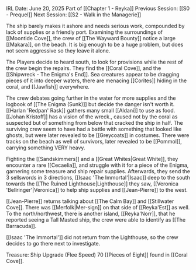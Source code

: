 IRL Date: June 20, 2025
Part of [[Chapter 1 - Reyka]]
Previous Session: [[S0 - Prequel]] Next Session: [[S2 - Walk in the Managerie]]

The ship barely makes it ashore and needs serious work, compounded by lack of supplies or a friendly port.    Examining the surroundings of [[Moontide Cove]], the crew of [[The Wayward Bounty]] notice a large [[Makara]], on the beach.  It is big enough to be a huge problem, but does not seem aggressive so they leave it alone.  

The Players decide to heard south, to look for provisions while the rest of the crew begin the repairs.  They find the [[Coral Cove]], and the [[Shipwreck - The Enigma's End]].  Sea creatures appear to be dragging pieces of it into deeper waters, there are menacing [[Corites]] hiding in the coral, and [[Jawfish]] everywhere.

The crew debates going further in the water for more supplies and the logbook of [[The Enigma (Sunk)]] but decide the danger isn't worth it.  [[Harlan 'Redpan' Rask]] gathers many small [[Aldani]] to use as food.  [[Johan Kristoff]] has a vision of the wreck., caused not by the coral as suspected but of something from below that cracked the ship in half.  The surviving crew seem to have had a battle with something that looked like ghosts, but were later revealed to be [[Greycoats]] in costumes.  There were tracks on the beach as well of survivors, later revealed to be [[Pommol]], carrying something VERY heavy.

Fighting the [[Sandskimmers]] and a [[Great Whites|Great White]], they encounter a rare [[Cecaelia]], and struggle with it for a piece of the Enigma, garnering some treasure and ship repair supplies.  Afterwards, they send the 3 sellswords in 3 directions, [[Isaac 'The Immortal'|Isaac]] deep to the south towards the [[The Ruined Lighthouse|Lighthouse]] they saw, [[Veronica 'Bellringer'|Veronica]] to help ship supplies and [[Jean-Pierre]] to the west.

[[Jean-Pierre]] returns talking about [[The Calm Bay]] and [[Stillwater Cove]].  There was [[Merfolk|Mer-sign]] on that side of [[Reyka'Est]] as well.  To the north/northwest, there is another island, [[Reyka'Norr]], that he reported seeing a Tall Masted ship, the crew were able to identify as [[The Barracuda]].

[[Isaac 'The Immortal']] did not return from the Lighthouse, so the crew decides to go there next to investigate.

Treasure:
Ship Upgrade (Flee Speed)
70 [[Pieces of Eight]] found in [[Coral Cove]].